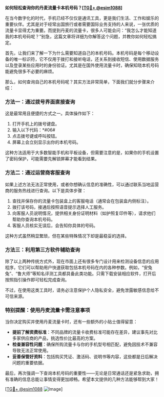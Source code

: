 **如何轻松查询你的丹麦流量卡本机号码？[[TG💪+ @esim1088](https://t.me/s/esim1088)]**

在当今数字化的时代，手机已经不仅仅是通讯工具，更是我们生活、工作和娱乐的重要伙伴。尤其是对于经常出国旅行或者需要国际业务支持的人来说，一张优质的流量卡显得尤为重要。而提到丹麦的流量卡，很多人可能会问：“我怎么才能知道我的本机号码呢？”别急，这篇文章将详细为你解答这个问题，并教你如何轻松搞定。

首先，让我们来了解一下为什么需要知道自己的本机号码。本机号码是每个移动设备的唯一标识符，它不仅用于拨打和接听电话，还关系到接收短信、使用数据服务以及登录某些应用时的身份验证。尤其是在国外使用流量卡时，确保知晓本机号码能避免很多不必要的麻烦。

那么，如何查询自己的本机号码呢？其实方法非常简单，下面我们就分步骤来介绍：

### **方法一：通过拨号界面直接查询**
这是最常用且便捷的方式之一。具体操作如下：
1. 打开手机上的拨号键盘。
2. 输入以下代码：*#06#
3. 点击拨号键或呼叫按钮。
4. 屏幕上会立刻显示出你的本机号码。

这种方法适用于大多数智能手机和平板设备，但需要注意的是，如果你的手机设置了密码保护，可能需要先解锁屏幕才能看到结果。

### **方法二：通过运营商客服查询**
如果上述方法无法正常使用，或者你想确认信息的准确性，可以通过联系当地运营商的服务热线进行查询。以下是具体步骤：
1. 查找并保存你的流量卡包装盒上的客服电话（通常会在包装盒内侧标注）。
2. 拨打该号码，接通后按照语音提示选择人工服务。
3. 向客服人员说明情况，提供相关身份证明材料（如护照复印件等），请求他们帮助你查询本机号码。
4. 客服人员核实无误后，会告知你具体的号码。

这种方式虽然稍显繁琐，但在某些特殊情况下却是最稳妥的选择。

### **方法三：利用第三方软件辅助查询**
除了以上两种传统方式外，现在市面上还有很多专门设计用来检测设备信息的应用程序，它们可以帮助用户快速获取包括本机号码在内的各种参数。例如，“安兔兔”、“鲁大师”等知名评测工具都具备此类功能。只需下载安装相应软件，打开后按照指引操作即可轻松完成查询。

不过，在使用这类工具时，请务必注意保护个人隐私安全，避免泄露敏感信息给不可信来源。

### **特别提醒：使用丹麦流量卡需注意事项**
当你决定购买并使用丹麦流量卡时，还有一些额外的小贴士值得留意：
- **提前了解资费标准**：不同品牌的流量卡收费标准可能存在差异，建议事先对比多家供应商的产品，挑选性价比最高的方案。
- **检查兼容性问题**：确保所购流量卡与你的手机型号相匹配，避免因技术不兼容导致无法正常使用。
- **妥善保管好资料**：包括购买凭证、激活码、说明书等内容，这些都是日后解决问题的重要依据。

最后，再次强调一下查询本机号码的重要性——无论是日常通话还是紧急求助，拥有准确的信息总能让事情变得更加顺畅。希望本文提供的几种方法能够帮到大家！

[[TG💪+ @esim1088](https://t.me/s/esim1088) ![Image](https://i.postimg.cc/4NQfJmqS/Snipaste-2025-05-13-00-14-12.png)]